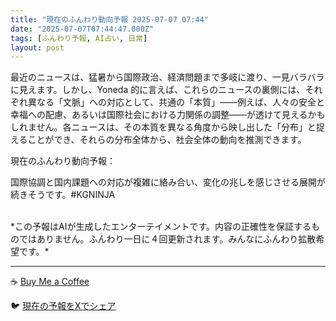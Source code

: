 ```yaml
---
title: "現在のふんわり動向予報 2025-07-07 07:44"
date: "2025-07-07T07:44:47.000Z"
tags: [ふんわり予報, AI占い, 日常]
layout: post
---
```


最近のニュースは、猛暑から国際政治、経済問題まで多岐に渡り、一見バラバラに見えます。しかし、Yoneda 的に言えば、これらのニュースの裏側には、それぞれ異なる「文脈」への対応として、共通の「本質」——例えば、人々の安全と幸福への配慮、あるいは国際社会における力関係の調整——が透けて見えるかもしれません。各ニュースは、その本質を異なる角度から映し出した「分布」と捉えることができ、それらの分布全体から、社会全体の動向を推測できます。


現在のふんわり動向予報：

国際協調と国内課題への対応が複雑に絡み合い、変化の兆しを感じさせる展開が続きそうです。#KGNINJA

<br>
*この予報はAIが生成したエンターテイメントです。内容の正確性を保証するものではありません。ふんわり一日に４回更新されます。みんなにふんわり拡散希望です。*

---
☕️ [Buy Me a Coffee](https://www.buymeacoffee.com/kgninja)

🐦 [現在の予報をXでシェア](https://twitter.com/intent/tweet?text=%E7%8F%BE%E5%9C%A8%E3%81%AE%E3%81%B5%E3%82%93%E3%82%8F%E3%82%8A%E4%BA%88%E5%A0%B1%3A%20%E3%80%8C%E6%9C%80%E8%BF%91%E3%81%AE%E3%83%8B%E3%83%A5%E3%83%BC%E3%82%B9%E3%81%AF%E3%80%81%E7%8C%9B%E6%9A%91%E3%81%8B%E3%82%89%E5%9B%BD%E9%9A%9B%E6%94%BF%E6%B2%BB%E3%80%81%E7%B5%8C%E6%B8%88%E5%95%8F%E9%A1%8C%E3%81%BE%E3%81%A7%E5%A4%9A%E5%B2%90%E3%81%AB%E6%B8%A1%E3%82%8A%E3%80%81%E4%B8%80%E8%A6%8B%E3%83%90%E3%83%A9%E3%83%90%E3%83%A9%E3%81%AB%E8%A6%8B%E3%81%88%E3%81%BE%E3%81%99%E3%80%82%E3%80%8D%23KGNINJA%20%E7%B6%9A%E3%81%8D%E3%81%AF%E3%83%96%E3%83%AD%E3%82%B0%E3%81%A7%EF%BC%81%F0%9F%91%87&url=https%3A%2F%2Fkg-ninja.github.io%2FFunwariyoso%2F)
